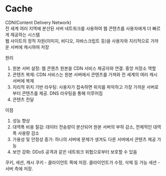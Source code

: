 # Cache

CDN(Content Delivery Network)   
전 세계 여러 지역에 분산된 서버 네트워크를 사용하여 웹 콘텐츠를 사용자에게 더 빠르게 제공하는 시스템   
웹 사이트의 정적 자원(이미지, 비디오, 자바스크립트 등)을 사용자와 지리적으로 가까운 서버에 캐시하여 저장   

원리
1. 원본 서버 설정: 웹 콘첸츠 원본을 CDN 서비스 제공자와 연결. 중앙 저장소 역할
2. 콘텐츠 복제: CDN 서비스는 원본 서버에서 콘텐츠를 가져와 전 세계의 여러 캐시 서버에 복제
3. 지리적 위치 기반 라우팅: 사용자가 접속하면 위치를 파악하고 가장 가까운 서버로부터 콘텐츠를 제공. DNS 라우팅을 통해 이루어짐
4. 콘텐츠 전달

이점
1. 성능 향상
2. 대역폭 비용 절감: 데이터 전송량이 분산되어 원본 서버의 부하 감소, 전체적인 대역폭 사용량 감소
3. 가용성 및 안정성 증가: 하나의 서버에 문제가 생겨도 다른 서버에서 콘텐츠 제공 가능
4. 보안 강화: DDoS 공격과 같은 네트워크 위협으로부터 보호할 수 있음



쿠키, 세션, 캐시
쿠키 - 클라이언트 쪽에 저장. 클라이언트가 수정, 삭제 등 가능
세션 - 서버 측에 저장. 